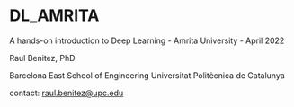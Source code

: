 # DL_AMRITA
A hands-on introduction to Deep Learning - Amrita University - April 2022

Raul Benitez, PhD 

Barcelona East School of Engineering
Universitat Politècnica de Catalunya

contact: raul.benitez@upc.edu
